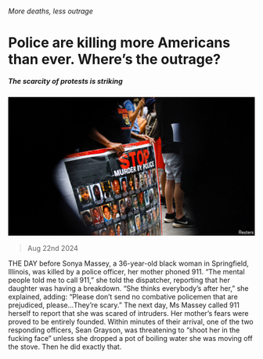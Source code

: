 ###### More deaths, less outrage

# Police are killing more Americans than ever. Where’s the outrage? 

##### The scarcity of protests is striking 

![image](images/20240824_USP510.jpg) 

> Aug 22nd 2024 

THE DAY before Sonya Massey, a 36-year-old black woman in Springfield, Illinois, was killed by a police officer, her mother phoned 911. “The mental people told me to call 911,” she told the dispatcher, reporting that her daughter was having a breakdown. “She thinks everybody’s after her,” she explained, adding: “Please don’t send no combative policemen that are prejudiced, please...They’re scary.” The next day, Ms Massey called 911 herself to report that she was scared of intruders. Her mother’s fears were proved to be entirely founded. Within minutes of their arrival, one of the two responding officers, Sean Grayson, was threatening to “shoot her in the fucking face” unless she dropped a pot of boiling water she was moving off the stove. Then he did exactly that.

